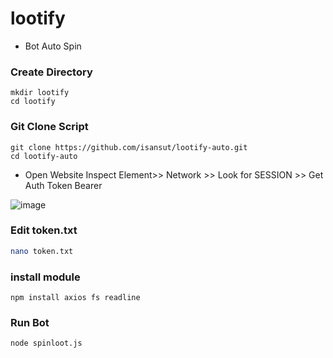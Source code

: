 # lootify

- Bot Auto Spin
### Create Directory
```
mkdir lootify 
cd lootify
```
### Git Clone Script
```
git clone https://github.com/isansut/lootify-auto.git
cd lootify-auto
```
- Open Website Inspect Element>> Network >> Look for SESSION >> Get Auth Token Bearer

![image](https://github.com/user-attachments/assets/461a56ff-ceb6-4a31-bc3f-d285f22d23fa)
### Edit token.txt
```bash
nano token.txt
```
### install module
```
npm install axios fs readline

```
### Run Bot
```
node spinloot.js
```
